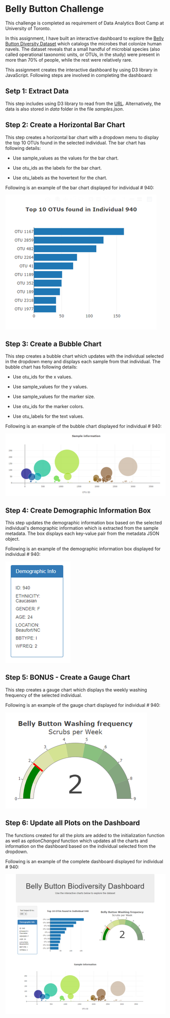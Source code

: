 # Belly Button Challenge

This challenge is completed as requirement of Data Analytics Boot Camp at University of Toronto.

In this assignment, I have built an interactive dashboard to explore the [Belly Button Diversity Dataset](http://robdunnlab.com/projects/belly-button-biodiversity/) which catalogs the microbes that colonize human navels. The dataset reveals that a small handful of microbial species (also called operational taxonomic units, or OTUs, in the study) were present in more than 70% of people, while the rest were relatively rare.

This assignment creates the interactive dashboard by using D3 library in JavaScript. Following steps are involved in completing the dashboard:


## Setp 1: Extract Data

This step includes using D3 library to read from the [URL](https://2u-data-curriculum-team.s3.amazonaws.com/dataviz-classroom/v1.1/14-Interactive-Web-Visualizations/02-Homework/samples.json). Alternatively, the data is also stored in *data* folder in the file *samples.json*.


## Step 2: Create a Horizontal Bar Chart

This step creates a horizontal bar chart with a dropdown menu to display the top 10 OTUs found in the selected individual. The bar chart has following details:

- Use sample_values as the values for the bar chart.

- Use otu_ids as the labels for the bar chart.

- Use otu_labels as the hovertext for the chart. 

Following is an example of the bar chart displayed for individual # 940:

![Bar Chart](Images/bar_chart.PNG)


## Step 3: Create a Bubble Chart

This step creates a bubble chart which updates with the individual selected in the dropdown meny and displays each sample from that individual. The bubble chart has following details:

- Use otu_ids for the x values.

- Use sample_values for the y values.

- Use sample_values for the marker size.

- Use otu_ids for the marker colors.

- Use otu_labels for the text values.

Following is an example of the bubble chart displayed for individual # 940:

![Bubble Chart](Images/bubble_chart.PNG)


## Step 4: Create Demographic Information Box

This step updates the demographic information box based on the selected individual's demographic information which is extracted from the sample metadata. The box displays each key-value pair from the metadata JSON object.

Following is an example of the demographic information box displayed for individual # 940:

![Demographic Info Box](Images/demo_info_box.PNG)


## Step 5: BONUS - Create a Gauge Chart

This step creates a gauge chart which displays the weekly washing frequency of the selected individual.

Following is an example of the gauge chart displayed for individual # 940:

![Gauge Chart](Images/gauge_chart.PNG)


## Step 6: Update all Plots on the Dashboard

The functions created for all the plots are added to the initialization function as well as *optionChanged* function which updates all the charts and information on the dashboard based on the individual selected from the dropdown.

Following is an example of the complete dashboard displayed for individual # 940:

![Dashboard](Images/dashboard.PNG)
